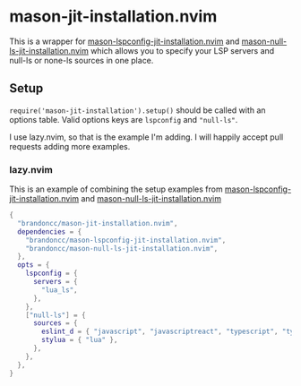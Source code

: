 # mason-jit-installation.nvim

This is a wrapper for
[mason-lspconfig-jit-installation.nvim](https://github.com/brandoncc/mason-lspconfig-jit-installation.nvim)
and
[mason-null-ls-jit-installation.nvim](https://github.com/brandoncc/mason-null-ls-jit-installation.nvim)
which allows you to specify your LSP servers and null-ls or none-ls sources in
one place.

## Setup

`require('mason-jit-installation').setup()` should be called with an options
table. Valid options keys are `lspconfig` and `"null-ls"`.

I use lazy.nvim, so that is the example I'm adding. I will happily accept pull
requests adding more examples.

### lazy.nvim

This is an example of combining the setup examples from
[mason-lspconfig-jit-installation.nvim](https://github.com/brandoncc/mason-lspconfig-jit-installation.nvim)
and
[mason-null-ls-jit-installation.nvim](https://github.com/brandoncc/mason-null-ls-jit-installation.nvim)

```lua
{
  "brandoncc/mason-jit-installation.nvim",
  dependencies = {
    "brandoncc/mason-lspconfig-jit-installation.nvim",
    "brandoncc/mason-null-ls-jit-installation.nvim",
  },
  opts = {
    lspconfig = {
      servers = {
        "lua_ls",
      },
    },
    ["null-ls"] = {
      sources = {
        eslint_d = { "javascript", "javascriptreact", "typescript", "typescriptreact" },
        stylua = { "lua" },
      },
    },
  },
}
```
